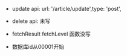 - update api: url: '/article/update',type: 'post',
- delete api: 未写
- fetchResult fetchLevel 函数没写

- 数据库id从00001开始